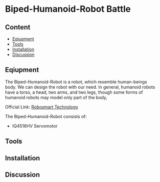# Biped-Humanoid-Robot Battle

## Content
  * [Eqiupment](#Equipment)
  * [Tools](#Tools)
  * [Installation](#Installation)
  * [Discussion](#Discussion)
## Eqiupment
The Biped-Humanoid-Robot is a robot, which resemble human-beings body. We can design the robot with our need. In general, humanoid robots have a torso, a head, two arms, and two legs, though some forms of
 humanoid robots may model only part of the body,


Official Link: [Robosmart Technology](http://robosmart.com.tw/zh-tw/classes_con.php?id=NDU=)

The Biped-Humanoid-Robot consists of:
 * IQ4516HV Servomotor
## Tools




## Installation























## Discussion
